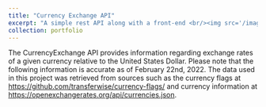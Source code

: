 ```yaml
---
title: "Currency Exchange API"
excerpt: "A simple rest API along with a front-end <br/><img src='/images/currency-exchange.png'>"
collection: portfolio
---
```

The CurrencyExchange API provides information regarding exchange rates of a given currency relative to the United States Dollar. Please note that the following information is accurate as of February 22nd, 2022. The data used in this project was retrieved from sources such as the currency flags at https://github.com/transferwise/currency-flags/ and currency information at https://openexchangerates.org/api/currencies.json.